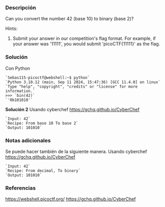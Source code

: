 ### Descripción
Can you convert the number 42 (base 10) to binary (base 2)?

Hints:
1. Submit your answer in our competition's flag format. For example, if your answer was '11111', you would submit 'picoCTF{11111}' as the flag.

### Solución
Con Python

```
`Sebas115-picoctf@webshell:~$ python`
`Python 3.10.12 (main, Sep 11 2024, 15:47:36) [GCC 11.4.0] on linux`
`Type "help", "copyright", "credits" or "license" for more information.`
>>> `bin(42)`
`'0b101010'`
```

**Solución 2**
Usando cyberchef https://gchq.github.io/CyberChef

```
`Input: 42`
`Recipe: From base 10 To base 2`
`Output: 101010`
```

### Notas adicionales

Se puede hacer también de la siguiente manera. 
Usando cyberchef https://gchq.github.io/CyberChef

```
`Input: 42`
`Recipe: From decimal, To binary`
`Output: 101010`
```

### Referencias
https://webshell.picoctf.org/
https://gchq.github.io/CyberChef